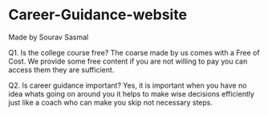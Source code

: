 # Career-Guidance-website #
Made by Sourav Sasmal

Q1. Is the college course free?
The coarse made by us comes with a Free of Cost. We provide some free content if you are not willing to pay you can access them they are sufficient.

Q2. Is career guidance important?
Yes, it is important when you have no idea whats going on around you it helps to make wise decisions efficiently just like a coach who can make you skip not necessary steps.

